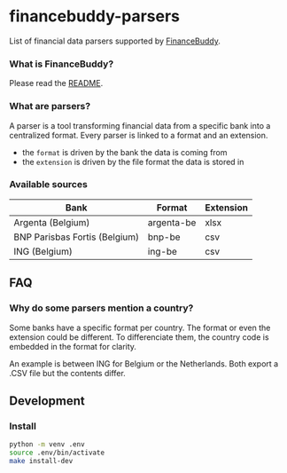 # financebuddy-parsers

List of financial data parsers supported by [FinanceBuddy](https://github.com/cedricduriau/financebuddy).

### What is FinanceBuddy?

Please read the [README](https://github.com/cedricduriau/financebuddy/blob/main/README.md).

### What are parsers?

A parser is a tool transforming financial data from a specific bank into a centralized format. Every parser is linked to a format and an extension.

- the `format` is driven by the bank the data is coming from
- the `extension` is driven by the file format the data is stored in

### Available sources

| Bank                          | Format        | Extension  |
--------------------------------|---------------|------------|
| Argenta (Belgium)             | argenta-be    | xlsx       |
| BNP Parisbas Fortis (Belgium) | bnp-be        | csv        |
| ING (Belgium)                 | ing-be        | csv        |

## FAQ

### Why do some parsers mention a country?

Some banks have a specific format per country. The format or even the extension could be different. To differenciate them, the country code is embedded in the format for clarity.

An example is between ING for Belgium or the Netherlands. Both export a .CSV file but the contents differ.

## Development

### Install
```sh
python -m venv .env
source .env/bin/activate
make install-dev
```
